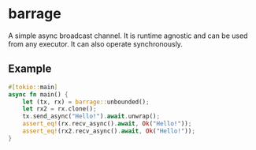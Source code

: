 # barrage

A simple async broadcast channel. It is runtime agnostic and can be used from any executor. It can also operate
synchronously.

## Example

```rust
#[tokio::main]
async fn main() {
    let (tx, rx) = barrage::unbounded();
    let rx2 = rx.clone();
    tx.send_async("Hello!").await.unwrap();
    assert_eq!(rx.recv_async().await, Ok("Hello!"));
    assert_eq!(rx2.recv_async().await, Ok("Hello!"));
}
```
